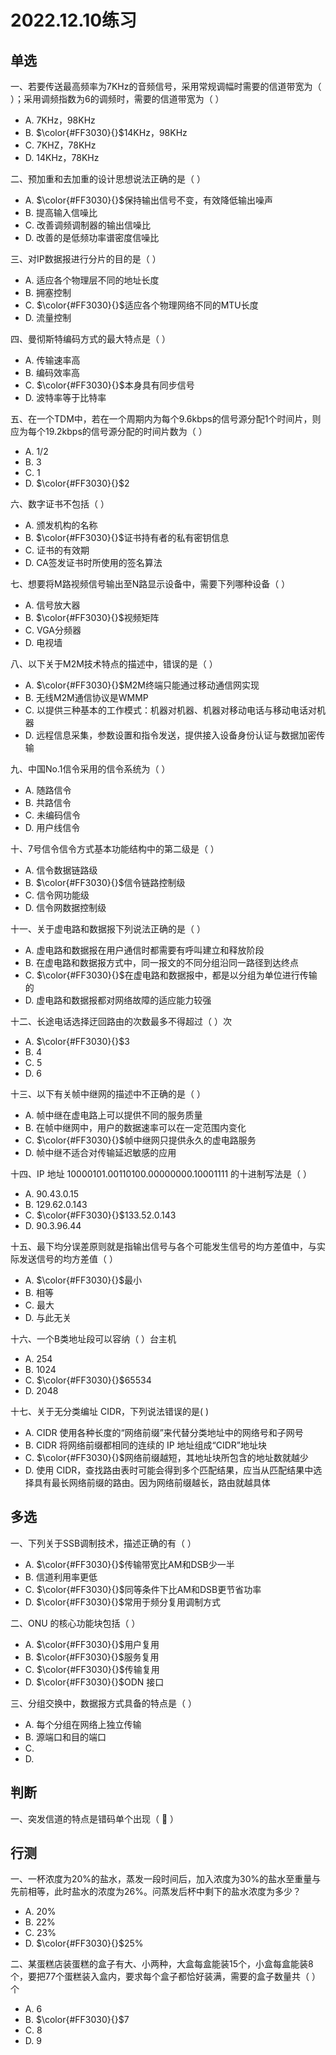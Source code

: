 # 2022.12.10练习

## 单选

一、若要传送最高频率为7KHz的音频信号，采用常规调幅时需要的信道带宽为（ ）；采用调频指数为6的调频时，需要的信道带宽为（ ）

* A. 7KHz，98KHz
* B. $\color{#FF3030}{}$14KHz，98KHz
* C. 7KHZ，78KHz
* D. 14KHz，78KHz

二、预加重和去加重的设计思想说法正确的是（ ）

* A. $\color{#FF3030}{}$保持输出信号不变，有效降低输出噪声
* B. 提高输入信噪比
* C. 改善调频调制器的输出信噪比
* D. 改善的是低频功率谱密度信噪比

三、对IP数据报进行分片的目的是（ ）

* A. 适应各个物理层不同的地址长度
* B. 拥塞控制
* C. $\color{#FF3030}{}$适应各个物理网络不同的MTU长度
* D. 流量控制

四、曼彻斯特编码方式的最大特点是（ ）

* A. 传输速率高
* B. 编码效率高
* C. $\color{#FF3030}{}$本身具有同步信号
* D. 波特率等于比特率

五、在一个TDM中，若在一个周期内为每个9.6kbps的信号源分配1个时间片，则应为每个19.2kbps的信号源分配的时间片数为（ ）

* A. 1/2
* B. 3
* C. 1
* D. $\color{#FF3030}{}$2

六、数字证书不包括（ ）

* A. 颁发机构的名称
* B. $\color{#FF3030}{}$证书持有者的私有密钥信息
* C. 证书的有效期
* D. CA签发证书时所使用的签名算法

七、想要将M路视频信号输出至N路显示设备中，需要下列哪种设备（ ）

* A. 信号放大器
* B. $\color{#FF3030}{}$视频矩阵
* C. VGA分频器
* D. 电视墙

八、以下关于M2M技术特点的描述中，错误的是（ ）

* A. $\color{#FF3030}{}$M2M终端只能通过移动通信网实现
* B. 无线M2M通信协议是WMMP
* C. 以提供三种基本的工作模式：机器对机器、机器对移动电话与移动电话对机器
* D. 远程信息采集，参数设置和指令发送，提供接入设备身份认证与数据加密传输

九、中国No.1信令采用的信令系统为（ ）

* A. 随路信令
* B. 共路信令
* C. 未编码信令
* D. 用户线信令

十、7号信令信令方式基本功能结构中的第二级是（ ）

* A. 信令数据链路级
* B. $\color{#FF3030}{}$信令链路控制级
* C. 信令网功能级
* D. 信令网数据控制级

十一、关于虚电路和数据报下列说法正确的是（ ）

* A. 虚电路和数据报在用户通信时都需要有呼叫建立和释放阶段
* B. 在虚电路和数据报方式中，同一报文的不同分组沿同一路径到达终点
* C. $\color{#FF3030}{}$在虚电路和数据报中，都是以分组为单位进行传输的
* D. 虚电路和数据报都对网络故障的适应能力较强

十二、长途电话选择迂回路由的次数最多不得超过（ ）次

* A. $\color{#FF3030}{}$3
* B. 4
* C. 5
* D. 6

十三、以下有关帧中继网的描述中不正确的是（ ）

* A. 帧中继在虚电路上可以提供不同的服务质量
* B. 在帧中继网中，用户的数据速率可以在一定范围内变化
* C. $\color{#FF3030}{}$帧中继网只提供永久的虚电路服务
* D. 帧中继不适合对传输延迟敏感的应用

十四、IP 地址 10000101.00110100.00000000.10001111 的十进制写法是（ ）

* A. 90.43.0.15
* B. 129.62.0.143
* C. $\color{#FF3030}{}$133.52.0.143
* D. 90.3.96.44

十五、最下均分误差原则就是指输出信号与各个可能发生信号的均方差值中，与实际发送信号的均方差值（ ）

* A. $\color{#FF3030}{}$最小
* B. 相等
* C. 最大
* D. 与此无关

十六、一个B类地址段可以容纳（ ）台主机

* A. 254
* B. 1024
* C. $\color{#FF3030}{}$65534
* D. 2048

十七、关于无分类编址 CIDR，下列说法错误的是( )

* A. CIDR 使用各种长度的“网络前缀”来代替分类地址中的网络号和子网号
* B. CIDR 将网络前缀都相同的连续的 IP 地址组成“CIDR”地址块
* C. $\color{#FF3030}{}$网络前缀越短，其地址块所包含的地址数就越少
* D. 使用 CIDR，查找路由表时可能会得到多个匹配结果，应当从匹配结果中选择具有最长网络前缀的路由。因为网络前缀越长，路由就越具体

## 多选

一、下列关于SSB调制技术，描述正确的有（ ）

* A. $\color{#FF3030}{}$传输带宽比AM和DSB少一半
* B. 信道利用率更低
* C. $\color{#FF3030}{}$同等条件下比AM和DSB更节省功率
* D. $\color{#FF3030}{}$常用于频分复用调制方式

二、ONU 的核心功能块包括（ ）

* A. $\color{#FF3030}{}$用户复用
* B. $\color{#FF3030}{}$服务复用
* C. $\color{#FF3030}{}$传输复用
* D. $\color{#FF3030}{}$ODN 接口

三、分组交换中，数据报方式具备的特点是（ ）

* A. 每个分组在网络上独立传输
* B. 源端口和目的端口
* C.
* D.

## 判断

一、突发信道的特点是错码单个出现（ 🙅 ）

## 行测

一、一杯浓度为20%的盐水，蒸发一段时间后，加入浓度为30%的盐水至重量与先前相等，此时盐水的浓度为26%。问蒸发后杯中剩下的盐水浓度为多少？

* A. 20%
* B. 22%
* C. 23%
* D. $\color{#FF3030}{}$25%

二、某蛋糕店装蛋糕的盒子有大、小两种，大盒每盒能装15个，小盒每盒能装8个，要把77个蛋糕装入盒内，要求每个盒子都恰好装满，需要的盒子数量共（ ）个

* A. 6
* B. $\color{#FF3030}{}$7
* C. 8
* D. 9

